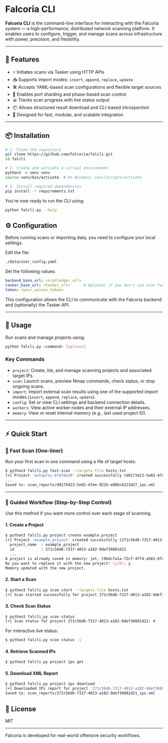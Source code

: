 # Falcoria CLI

**Falcoria CLI** is the command-line interface for interacting with the Falcoria system — a high-performance, distributed network scanning platform. It enables users to configure, trigger, and manage scans across infrastructure with power, precision, and flexibility.

---

## 🚀 Features

- ⚡ Initiates scans via Tasker using HTTP APIs
- 📥 Supports import modes: `insert`, `append`, `replace`, `update`
- 🛠 Accepts YAML-based scan configurations and flexible target sources
- 🔀 Enables port sharding and phase-based scan control
- 📊 Tracks scan progress with live status output
- 📦 Allows structured result download and CLI-based introspection
- 🧱 Designed for fast, modular, and scalable integration

---

## 📦 Installation

```bash
# 1. Clone the repository
git clone https://github.com/Falcoria/falcli.git
cd falcli

# 2. Create and activate a virtual environment
python3 -m venv venv
source venv/bin/activate  # On Windows: venv\Scripts\activate

# 3. Install required dependencies
pip install -r requirements.txt
```

You're now ready to run the CLI using:

```bash
python falcli.py --help
```

## ⚙️ Configuration

Before running scans or importing data, you need to configure your local settings.

Edit the file:

```bash
./data/user_config.yaml
```

Set the following values:

```yaml
backend_base_url: <scanledger_url>
tasker_base_url: <tasker_url>      # Optional if you don't use scan functionality
token: <your_access_token>
```

This configuration allows the CLI to communicate with the Falcoria backend and (optionally) the Tasker API.

---

## 🧪 Usage

Run scans and manage projects using:

```bash
python falcli.py <command> [options]
```

### Key Commands

- `project`: Create, list, and manage scanning projects and associated target IPs.
- `scan`: Launch scans, preview Nmap commands, check status, or stop ongoing scans.
- `import`: Import external scan results using one of the supported import modes (`insert`, `append`, `replace`, `update`).
- `config`: Set or view CLI settings and backend connection details.
- `workers`: View active worker nodes and their external IP addresses.
- `memory`: View or reset internal memory (e.g., last used project ID).

---


## ⚡ Quick Start

### 🔹 Fast Scan (One-liner)

Run your first scan in one command using a file of target hosts:

```bash
$ python3 falcli.py fast-scan --targets-file hosts.txt
[+] Project 'autoproj-bf470a30' created successfully (d9173423-5e02-47ee-922b-e88bc6223d27).
...
Saved to: scan_reports/d9173423-5e02-47ee-922b-e88bc6223d27_ips.xml
```

---

### 🔸 Guided Workflow (Step-by-Step Control)

Use this method if you want more control over each stage of scanning.

#### 1. Create a Project

```bash
$ python3 falcli.py project create example_project
[+] Project 'example_project' created successfully (271c56d6-7317-4013-a182-9def30881d21).
  project_name  : example_project
  id            : 271c56d6-7317-4013-a182-9def30881d21
  ...
A project is already saved in memory: jet, (9bdcfa1a-72cf-4ff4-a581-0fce9b19cb21)
Do you want to replace it with the new project? [y/N]: y
Memory updated with the new project.
```

#### 2. Start a Scan

```bash
$ python3 falcli.py scan start --targets-file hosts.txt
[+] Scan started successfully for project 271c56d6-7317-4013-a182-9def30881d21
```

#### 3. Check Scan Status

```bash
$ python3 falcli.py scan status
[+] Scan status for project 271c56d6-7317-4013-a182-9def30881d21: 4
```

For interactive live status:

```bash
$ python3 falcli.py scan status -i
```

#### 4. Retrieve Scanned IPs

```bash
$ python3 falcli.py project ips get
```

#### 5. Download XML Report

```bash
$ python3 falcli.py project ips download
[+] Downloaded IPs report for project '271c56d6-7317-4013-a182-9def30881d21'.
Saved to: scan_reports/271c56d6-7317-4013-a182-9def30881d21_ips.xml
```

## 📄 License

MIT

---

Falcoria is developed for real-world offensive security workflows.
